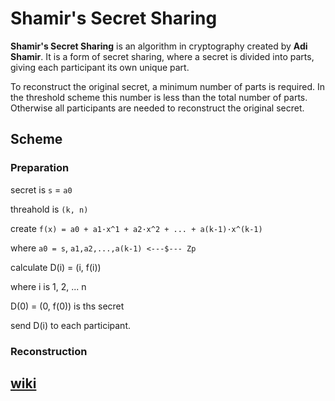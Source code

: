 # Shamir's Secret Sharing

__Shamir's Secret Sharing__ is an algorithm in cryptography created by __Adi Shamir__. 
It is a form of secret sharing, where a secret is divided into parts, giving each participant its own unique part.

To reconstruct the original secret, a minimum number of parts is required. 
In the threshold scheme this number is less than the total number of parts. 
Otherwise all participants are needed to reconstruct the original secret.

## Scheme

### Preparation

secret is `s` = `a0`

threahold is `(k, n)`

create `f(x) = a0 + a1·x^1 + a2·x^2 + ... + a(k-1)·x^(k-1)`

where `a0 = s`, `a1,a2,...,a(k-1) <---$--- Zp`

calculate D(i) = (i, f(i))

where i is 1, 2, ... n

D(0) = (0, f(0)) is ths secret

send D(i) to each participant.

### Reconstruction

## [wiki](https://en.wikipedia.org/wiki/Shamir%27s_Secret_Sharing)
